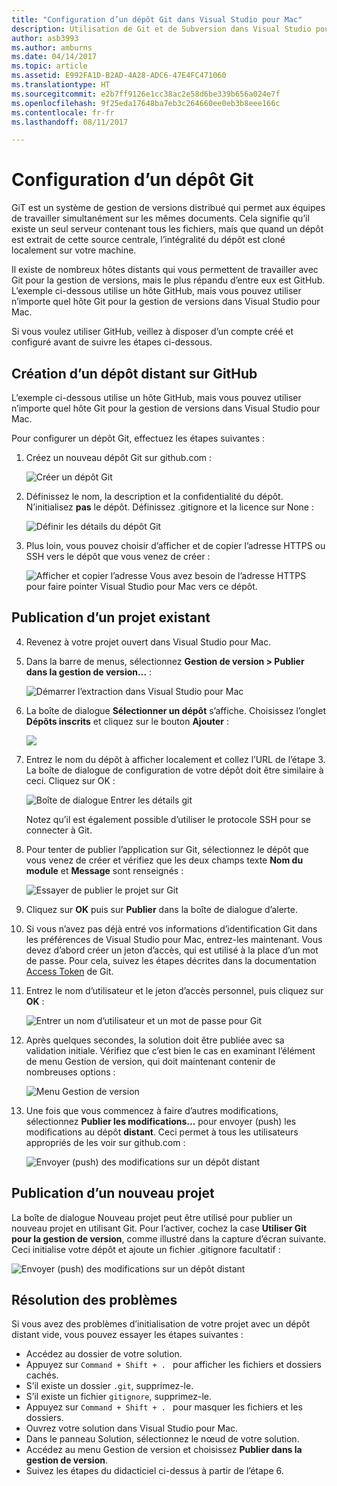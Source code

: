```yaml
---
title: "Configuration d’un dépôt Git dans Visual Studio pour Mac"
description: Utilisation de Git et de Subversion dans Visual Studio pour Mac.
author: asb3993
ms.author: amburns
ms.date: 04/14/2017
ms.topic: article
ms.assetid: E992FA1D-B2AD-4A28-ADC6-47E4FC471060
ms.translationtype: HT
ms.sourcegitcommit: e2b7ff9126e1cc38ac2e58d6be339b656a024e7f
ms.openlocfilehash: 9f25eda17648ba7eb3c264660ee0eb3b8eee166c
ms.contentlocale: fr-fr
ms.lasthandoff: 08/11/2017

---
```


# <a name="setting-up-a-git-repository"></a>Configuration d’un dépôt Git

GiT est un système de gestion de versions distribué qui permet aux équipes de travailler simultanément sur les mêmes documents. Cela signifie qu’il existe un seul serveur contenant tous les fichiers, mais que quand un dépôt est extrait de cette source centrale, l’intégralité du dépôt est cloné localement sur votre machine.

Il existe de nombreux hôtes distants qui vous permettent de travailler avec Git pour la gestion de versions, mais le plus répandu d’entre eux est GitHub. L’exemple ci-dessous utilise un hôte GitHub, mais vous pouvez utiliser n’importe quel hôte Git pour la gestion de versions dans Visual Studio pour Mac.

Si vous voulez utiliser GitHub, veillez à disposer d’un compte créé et configuré avant de suivre les étapes ci-dessous. 

## <a name="creating-a-remote-repo-on-github"></a>Création d’un dépôt distant sur GitHub

L’exemple ci-dessous utilise un hôte GitHub, mais vous pouvez utiliser n’importe quel hôte Git pour la gestion de versions dans Visual Studio pour Mac.

Pour configurer un dépôt Git, effectuez les étapes suivantes :

1. Créez un nouveau dépôt Git sur github.com :

    ![Créer un dépôt Git](media/version-control-git1-sml.png)

2. Définissez le nom, la description et la confidentialité du dépôt. N’initialisez **pas** le dépôt. Définissez .gitignore et la licence sur None :

    ![Définir les détails du dépôt Git](media/version-control-git2.png)

3. Plus loin, vous pouvez choisir d’afficher et de copier l’adresse HTTPS ou SSH vers le dépôt que vous venez de créer :

    ![Afficher et copier l’adresse](media/version-control-git3.png) Vous avez besoin de l’adresse HTTPS pour faire pointer Visual Studio pour Mac vers ce dépôt.


## <a name="publishing-an-existing-project"></a>Publication d’un projet existant

4. Revenez à votre projet ouvert dans Visual Studio pour Mac. 

5. Dans la barre de menus, sélectionnez **Gestion de version > Publier dans la gestion de version...** :

    ![Démarrer l’extraction dans Visual Studio pour Mac](media/version-control-git4-sml.png)

6. La boîte de dialogue **Sélectionner un dépôt** s’affiche. Choisissez l’onglet **Dépôts inscrits** et cliquez sur le bouton **Ajouter** :

    ![](media/version-control-git5.png)

7. Entrez le nom du dépôt à afficher localement et collez l’URL de l’étape 3. La boîte de dialogue de configuration de votre dépôt doit être similaire à ceci. Cliquez sur OK : 

    ![Boîte de dialogue Entrer les détails git](media/version-control-git6.png)

    Notez qu’il est également possible d’utiliser le protocole SSH pour se connecter à Git.

8. Pour tenter de publier l’application sur Git, sélectionnez le dépôt que vous venez de créer et vérifiez que les deux champs texte **Nom du module** et **Message** sont renseignés :

    ![Essayer de publier le projet sur Git](media/version-control-git7.png)

9. Cliquez sur **OK** puis sur **Publier** dans la boîte de dialogue d’alerte.

10. Si vous n’avez pas déjà entré vos informations d’identification Git dans les préférences de Visual Studio pour Mac, entrez-les maintenant. Vous devez d’abord créer un jeton d’accès, qui est utilisé à la place d’un mot de passe. Pour cela, suivez les étapes décrites dans la documentation [Access Token](https://help.github.com/articles/creating-an-access-token-for-command-line-use/) de Git.

11. Entrez le nom d’utilisateur et le jeton d’accès personnel, puis cliquez sur **OK** :

    ![Entrer un nom d’utilisateur et un mot de passe pour Git](media/version-control-git9-sml.png)

12. Après quelques secondes, la solution doit être publiée avec sa validation initiale. Vérifiez que c’est bien le cas en examinant l’élément de menu Gestion de version, qui doit maintenant contenir de nombreuses options : 

    ![Menu Gestion de version](media/version-control-git10.png)

13. Une fois que vous commencez à faire d’autres modifications, sélectionnez **Publier les modifications...** pour envoyer (push) les modifications au dépôt **distant**. Ceci permet à tous les utilisateurs appropriés de les voir sur github.com : 

    ![Envoyer (push) des modifications sur un dépôt distant](media/version-control-git11.png)

## <a name="publishing-a-new-project"></a>Publication d’un nouveau projet

La boîte de dialogue Nouveau projet peut être utilisé pour publier un nouveau projet en utilisant Git. Pour l’activer, cochez la case **Utiliser Git pour la gestion de version**, comme illustré dans la capture d’écran suivante. Ceci initialise votre dépôt et ajoute un fichier .gitignore facultatif :

![Envoyer (push) des modifications sur un dépôt distant](media/version-control-git12.png)

## <a name="troubleshooting"></a>Résolution des problèmes

Si vous avez des problèmes d’initialisation de votre projet avec un dépôt distant vide, vous pouvez essayer les étapes suivantes :

- Accédez au dossier de votre solution.
- Appuyez sur `Command + Shift + . ` pour afficher les fichiers et dossiers cachés.
- S’il existe un dossier `.git`, supprimez-le.
- S’il existe un fichier `gitignore`, supprimez-le.
- Appuyez sur `Command + Shift + . ` pour masquer les fichiers et les dossiers.
- Ouvrez votre solution dans Visual Studio pour Mac.
- Dans le panneau Solution, sélectionnez le nœud de votre solution.
- Accédez au menu Gestion de version et choisissez **Publier dans la gestion de version**.
- Suivez les étapes du didacticiel ci-dessus à partir de l’étape 6.
